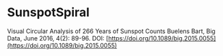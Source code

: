 # SunspotSpiral
Visual Circular Analysis of 266 Years of Sunspot Counts
Buelens Bart, Big Data, June 2016, 4(2): 89-96.
DOI: [https://doi.org/10.1089/big.2015.0055](https://doi.org/10.1089/big.2015.0055)
